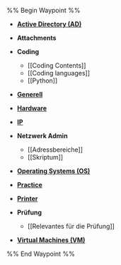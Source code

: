 %% Begin Waypoint %%
- **[Active Directory (AD)](./Active%20Directory%20(AD)/Active%20Directory%20(AD).md)**
- **Attachments**

- **Coding**
	- [[Coding Contents]]
	- [[Coding languages]]
	- [[Python]]
- **[Generell](./Generell/Generell.md)**
- **[Hardware](./Hardware/Hardware.md)**
- **[IP](./IP/IP.md)**
- **Netzwerk Admin**
	- [[Adressbereiche]]
	- [[Skriptum]]
- **[Operating Systems (OS)](./Operating%20Systems%20(OS)/Operating%20Systems%20(OS).md)**
- **[Practice](./Practice/Practice.md)**
- **[Printer](./Printer/Printer.md)**
- **Prüfung**
	- [[Relevantes für die Prüfung]]
- **[Virtual Machines (VM)](./Virtual%20Machines%20(VM)/Virtual%20Machines%20(VM).md)**

%% End Waypoint %%